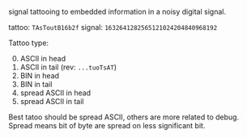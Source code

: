 signal tattooing to embedded information in a noisy digital signal.

tattoo: `TAsToutB16b2f`
signal: `1632641282565121024204840968192`

Tattoo type:

0. ASCII in head
1. ASCII in tail (rev: `...tuoTsAT`)
1. BIN in head
1. BIN in tail
1. spread ASCII in head
1. spread ASCII in tail

Best tatoo should be spread ASCII,
others are more related to debug.
Spread means bit of byte are spread on less significant bit.

